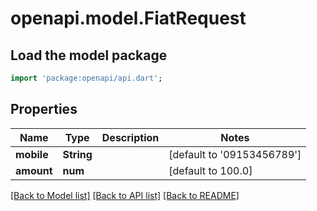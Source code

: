 # openapi.model.FiatRequest

## Load the model package
```dart
import 'package:openapi/api.dart';
```

## Properties
Name | Type | Description | Notes
------------ | ------------- | ------------- | -------------
**mobile** | **String** |  | [default to '09153456789']
**amount** | **num** |  | [default to 100.0]

[[Back to Model list]](../README.md#documentation-for-models) [[Back to API list]](../README.md#documentation-for-api-endpoints) [[Back to README]](../README.md)



